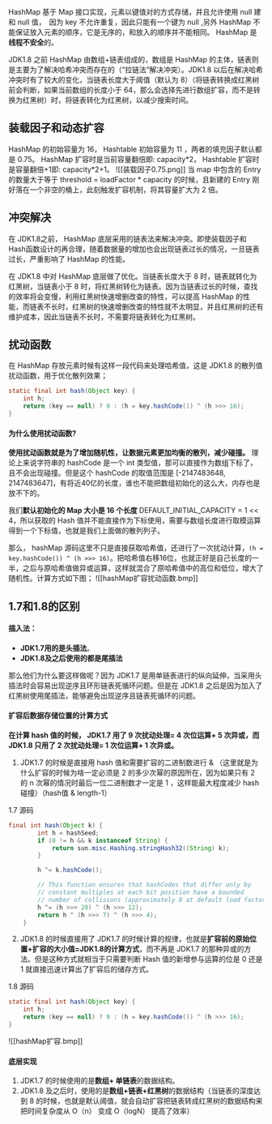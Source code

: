 HashMap 基于 Map 接口实现，元素以键值对的方式存储，并且允许使用 null 建和 null 值，　因为 key 不允许重复，因此只能有一个键为 null ,另外 HashMap 不能保证放入元素的顺序，它是无序的，和放入的顺序并不能相同。 HashMap 是**线程不安全**的。

JDK1.8 之前 HashMap 由数组+链表组成的，数组是 HashMap 的主体，链表则是主要为了解决哈希冲突而存在的（“拉链法”解决冲突）。JDK1.8 以后在解决哈希冲突时有了较大的变化，当链表长度大于阈值（默认为 8）（将链表转换成红黑树前会判断，如果当前数组的长度小于 64，那么会选择先进行数组扩容，而不是转换为红黑树）时，将链表转化为红黑树，以减少搜索时间。
## 装载因子和动态扩容
HashMap 的初始容量为 16， Hashtable 初始容量为 11 ，两者的填充因子默认都是 0.75。 HashMap 扩容时是当前容量翻倍即: capacity\*2， Hashtable 扩容时是容量翻倍+1即: capacity\*2+1。
![[装载因子0.75.png]]
当 map 中包含的 Entry 的数量大于等于 threshold = loadFactor * capacity 的时候，且新建的 Entry 刚好落在一个非空的桶上，此刻触发扩容机制，将其容量扩大为 2 倍。


## 冲突解决
在 JDK1.8之前， HashMap 底层采用的链表法来解决冲突。即使装载因子和 Hash函数设计的再合理，随着数据量的增加也会出现链表过长的情况，一旦链表过长，严重影响了 HashMap 的性能。

在 JDK1.8 中对 HashMap 底层做了优化。当链表长度大于 8 时，链表就转化为红黑树，当链表小于 8 时，将红黑树转化为链表。因为当链表过长的时候，查找的效率将会变慢，利用红黑树快速增删改查的特性，可以提高  HashMap 的性能，而链表不长时，红黑树的快速增删改查的特性就不太明显，并且红黑树的还有维护成本，因此当链表不长时，不需要将链表转化为红黑树。
## 扰动函数

在 HashMap 存放元素时候有这样一段代码来处理哈希值，这是 JDK1.8 的散列值扰动函数，用于优化散列效果；
```java
static final int hash(Object key) {
	int h;
	return (key == null) ? 0 : (h = key.hashCode()) ^ (h >>> 16);
}
```
#### 为什么使用扰动函数?
**使用扰动函数就是为了增加随机性，让数据元素更加均衡的散列，减少碰撞。**
理论上来说字符串的 hashCode 是一个 int 类型值，那可以直接作为数组下标了，且不会出现碰撞。但是这个 hashCode 的取值范围是 [-2147483648, 2147483647]，有将近40亿的长度，谁也不能把数组初始化的这么大，内存也是放不下的。

我们**默认初始化的 Map 大小是 16 个长度** DEFAULT_INITIAL_CAPACITY = 1 << 4，所以获取的 Hash 值并不能直接作为下标使用，需要与数组长度进行取模运算得到一个下标值，也就是我们上面做的散列列子。

那么， hashMap 源码这里不只是直接获取哈希值，还进行了一次扰动计算，`(h = key.hashCode()) ^ (h >>> 16)`。把哈希值右移16位，也就正好是自己长度的一半，之后与原哈希值做异或运算，这样就混合了原哈希值中的高位和低位，增大了随机性。计算方式如下图；
![[hashMap扩容扰动函数.bmp]]

## 1.7和1.8的区别

#### 插入法：
- **JDK1.7用的是头插法**。
- **JDK1.8及之后使用的都是尾插法**

那么他们为什么要这样做呢？因为 JDK1.7 是用单链表进行的纵向延伸，当采用头插法时会容易出现逆序且环形链表死循环问题。但是在 JDK1.8 之后是因为加入了红黑树使用尾插法，能够避免出现逆序且链表死循环的问题。

#### 扩容后数据存储位置的计算方式
**在计算 hash 值的时候， JDK1.7 用了 9 次扰动处理= 4 次位运算+ 5 次异或，而 JDK1.8 只用了 2 次扰动处理= 1 次位运算+ 1 次异或。**
1. JDK1.7 的时候是直接用 hash 值和需要扩容的二进制数进行 & （这里就是为什么扩容的时候为啥一定必须是 2 的多少次幂的原因所在，因为如果只有 2 的 n 次幂的情况时最后一位二进制数才一定是 1 ，这样能最大程度减少 hash 碰撞）（hash值 & length-1）

1.7 源码
```java
final int hash(Object k) {
		int h = hashSeed;
		if (0 != h && k instanceof String) {
			return sun.misc.Hashing.stringHash32((String) k);
		}

		h ^= k.hashCode();

		// This function ensures that hashCodes that differ only by
		// constant multiples at each bit position have a bounded
		// number of collisions (approximately 8 at default load factor).
		h ^= (h >>> 20) ^ (h >>> 12);
		return h ^ (h >>> 7) ^ (h >>> 4);
	}
```
2. JDK1.8 的时候直接用了 JDK1.7 的时候计算的规律，也就是**扩容前的原始位置+扩容的大小值=JDK1.8的计算方式**，而不再是 JDK1.7 的那种异或的方法。但是这种方式就相当于只需要判断 Hash 值的新增参与运算的位是 0 还是 1 就直接迅速计算出了扩容后的储存方式。

1.8 源码
```java
static final int hash(Object key) {
	int h;
	return (key == null) ? 0 : (h = key.hashCode()) ^ (h >>> 16);
}
```

![[hashMap扩容.bmp]]


#### 底层实现
1. JDK1.7 的时候使用的是**数组+ 单链表**的数据结构。
1. JDK1.8 及之后时，使用的是**数组+链表+红黑树**的数据结构（当链表的深度达到 8 的时候，也就是默认阈值，就会自动扩容把链表转成红黑树的数据结构来把时间复杂度从 O（n） 变成 O（logN） 提高了效率）